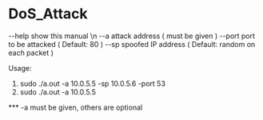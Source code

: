 # DoS_Attack
--help	show this manual \n
--a   	attack address ( must be given )
--port   port to be attacked ( Default: 80 ) 
--sp     spoofed IP address ( Default: random on each packet )


Usage:

1) sudo ./a.out -a 10.0.5.5 -sp 10.0.5.6 -port 53
2) sudo ./a.out -a 10.0.5.5 

*** -a must be given, others are optional